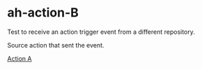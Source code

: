 # ah-action-B

Test to receive an action trigger event from a different repository.

Source action that sent the event.

[Action A](https://github.com/jpbnetley/ah-action-A)
